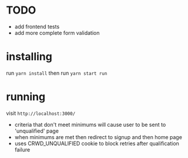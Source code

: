 # TODO
* add frontend tests
* add more complete form validation

# installing

run `yarn install`
then run `yarn start run`

# running
visit `http://localhost:3000/`

* criteria that don't meet minimums will cause user to be sent to 'unqualified' page
* when minimums are met then redirect to signup and then home page
* uses CRWD_UNQUALIFIED cookie to block retries after qualification failure
